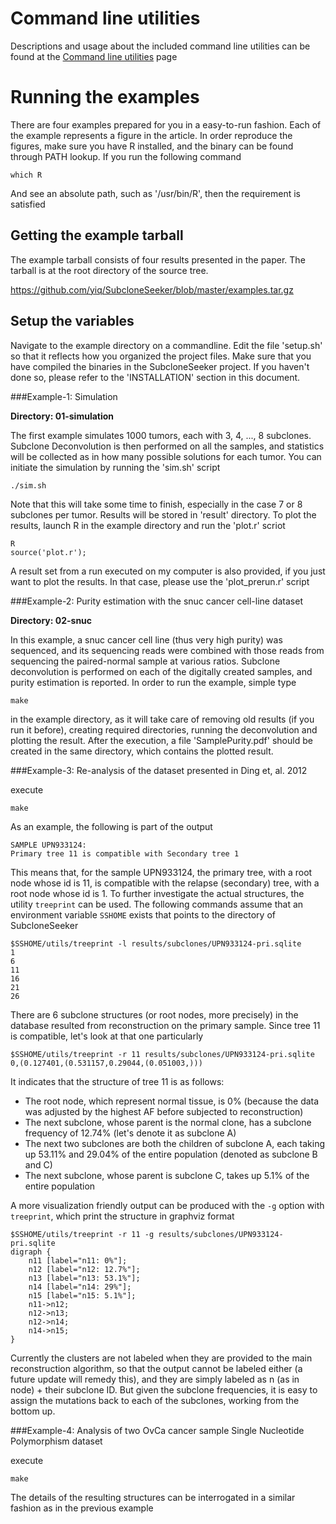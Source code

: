 Command line utilities
======================

Descriptions and usage about the included command line utilities can be found at the [Command line utilities](utils.html) page

Running the examples
====================

There are four examples prepared for you in a easy-to-run fashion. Each of the
example represents a figure in the article. In order reproduce the figures,
make sure you have R installed, and the binary can be found through PATH
lookup. If you run the following command

	which R

And see an absolute path, such as '/usr/bin/R', then the requirement is
satisfied

Getting the example tarball
---------------------------

The example tarball consists of four results presented in the paper. The
tarball is at the root directory of the source tree.

https://github.com/yiq/SubcloneSeeker/blob/master/examples.tar.gz



Setup the variables
-------------------

Navigate to the example directory on a commandline. Edit the file 'setup.sh' so
that it reflects how you organized the project files. Make sure that you have
compiled the binaries in the SubcloneSeeker project. If you haven't done so,
please refer to the 'INSTALLATION' section in this document.

###Example-1: Simulation

__Directory: 01-simulation__

The first example simulates 1000 tumors, each with 3, 4, ..., 8 subclones.
Subclone Deconvolution is then performed on all the samples, and statistics
will be collected as in how many possible solutions for each tumor. You can
initiate the simulation by running the 'sim.sh' script

	./sim.sh

Note that this will take some time to finish, especially in the case 7 or 8
subclones per tumor. Results will be stored in 'result' directory. To plot the
results, launch R in the example directory and run the 'plot.r' scriot

	R
	source('plot.r');

A result set from a run executed on my computer is also provided, if you just
want to plot the results. In that case, please use the 'plot\_prerun.r' script

###Example-2: Purity estimation with the snuc cancer cell-line dataset

__Directory: 02-snuc__

In this example, a snuc cancer cell line (thus very high purity) was
sequenced, and its sequencing reads were combined with those reads from
sequencing the paired-normal sample at various ratios. Subclone deconvolution
is performed on each of the digitally created samples, and purity estimation is
reported. In order to run the example, simple type

	make

in the example directory, as it will take care of removing old results (if you
run it before), creating required directories, running the deconvolution and
plotting the result. After the execution, a file 'SamplePurity.pdf' should be
created in the same directory, which contains the plotted result. 

###Example-3: Re-analysis of the dataset presented in Ding et, al. 2012

execute

	make

As an example, the following is part of the output

    SAMPLE UPN933124:
    Primary tree 11 is compatible with Secondary tree 1

This means that, for the sample UPN933124, the primary tree, with a root node whose id is 11, is compatible with the relapse (secondary) tree, with a root node whose id is 1. To further investigate the actual structures, the utility `treeprint` can be used. The following commands assume that an environment variable `SSHOME` exists that points to the directory of SubcloneSeeker

    $SSHOME/utils/treeprint -l results/subclones/UPN933124-pri.sqlite
    1
    6
    11
    16
    21
    26

There are 6 subclone structures (or root nodes, more precisely) in the database resulted from reconstruction on the primary sample. Since tree 11 is compatible, let's look at that one particularly

    $SSHOME/utils/treeprint -r 11 results/subclones/UPN933124-pri.sqlite
    0,(0.127401,(0.531157,0.29044,(0.051003,)))

It indicates that the structure of tree 11 is as follows:

  * The root node, which represent normal tissue, is 0% (because the data was adjusted by the highest AF before subjected to reconstruction)
  * The next subclone, whose parent is the normal clone, has a subclone frequency of 12.74% (let's denote it as subclone A)
  * The next two subclones are both the children of subclone A, each taking up 53.11% and 29.04% of the entire population (denoted as subclone B and C)
  * The next subclone, whose parent is subclone C, takes up 5.1% of the entire population

A more visualization friendly output can be produced with the `-g` option with `treeprint`, which print the structure in graphviz format

    $SSHOME/utils/treeprint -r 11 -g results/subclones/UPN933124-pri.sqlite
    digraph {
        n11 [label="n11: 0%"];
        n12 [label="n12: 12.7%"];
        n13 [label="n13: 53.1%"];
        n14 [label="n14: 29%"];
        n15 [label="n15: 5.1%"];
        n11->n12;
        n12->n13;
        n12->n14;
        n14->n15;
    }

Currently the clusters are not labeled when they are provided to the main reconstruction algorithm, so that the output cannot be labeled either (a future update will remedy this), and they are simply labeled as n (as in node) + their subclone ID. But given the subclone frequencies, it is easy to assign the mutations back to each of the subclones, working from the bottom up.

###Example-4: Analysis of two OvCa cancer sample Single Nucleotide Polymorphism dataset

execute

	make

The details of the resulting structures can be interrogated in a similar fashion as in the previous example
